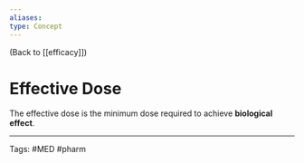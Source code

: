 ```yaml
---
aliases: 
type: Concept
---
```


(Back to [[efficacy]])

# Effective Dose

The effective dose is the minimum dose required to achieve **biological effect**.

---
Tags: #MED #pharm 